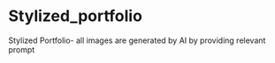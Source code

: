 # Stylized_portfolio
Stylized Portfolio- all images are generated by AI by providing relevant prompt
